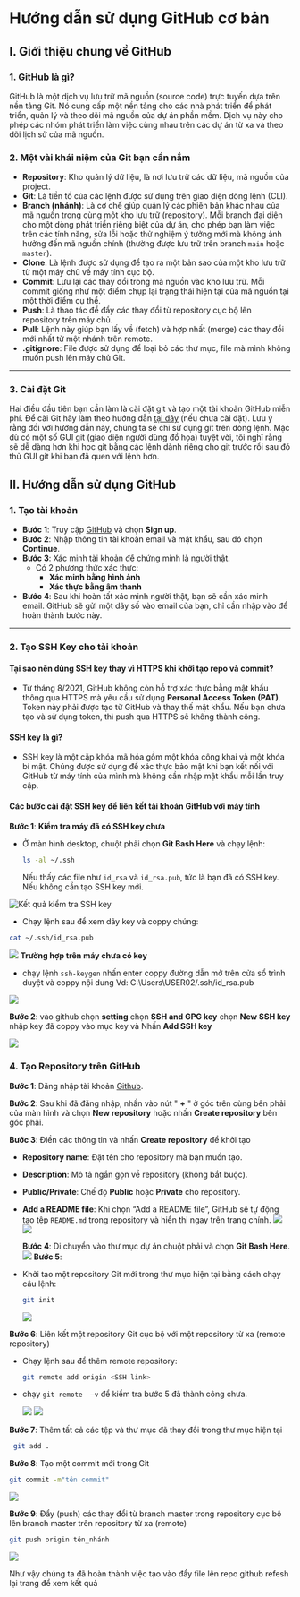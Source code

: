 # Hướng dẫn sử dụng GitHub cơ bản

## I. Giới thiệu chung về GitHub

### 1. GitHub là gì?

GitHub là một dịch vụ lưu trữ mã nguồn (source code) trực tuyến dựa trên nền tảng Git. Nó cung cấp một nền tảng cho các nhà phát triển để phát triển, quản lý và theo dõi mã nguồn của dự án phần mềm. Dịch vụ này cho phép các nhóm phát triển làm việc cùng nhau trên các dự án từ xa và theo dõi lịch sử của mã nguồn.

### 2. Một vài khái niệm của Git bạn cần nắm

- **Repository**: Kho quản lý dữ liệu, là nơi lưu trữ các dữ liệu, mã nguồn của project.
- **Git**: Là tiền tố của các lệnh được sử dụng trên giao diện dòng lệnh (CLI).
- **Branch (nhánh)**: Là cơ chế giúp quản lý các phiên bản khác nhau của mã nguồn trong cùng một kho lưu trữ (repository). Mỗi branch đại diện cho một dòng phát triển riêng biệt của dự án, cho phép bạn làm việc trên các tính năng, sửa lỗi hoặc thử nghiệm ý tưởng mới mà không ảnh hưởng đến mã nguồn chính (thường được lưu trữ trên branch `main` hoặc `master`).
- **Clone**: Là lệnh được sử dụng để tạo ra một bản sao của một kho lưu trữ từ một máy chủ về máy tính cục bộ.
- **Commit**: Lưu lại các thay đổi trong mã nguồn vào kho lưu trữ. Mỗi commit giống như một điểm chụp lại trạng thái hiện tại của mã nguồn tại một thời điểm cụ thể.
- **Push**: Là thao tác để đẩy các thay đổi từ repository cục bộ lên repository trên máy chủ.
- **Pull**: Lệnh này giúp bạn lấy về (fetch) và hợp nhất (merge) các thay đổi mới nhất từ một nhánh trên remote.
- **.gitignore**: File được sử dụng để loại bỏ các thư mục, file mà mình không muốn push lên máy chủ Git.

---

### 3. Cài đặt Git

Hai điều đầu tiên bạn cần làm là cài đặt git và tạo một tài khoản GitHub miễn phí.
Để cài Git hãy làm theo hướng dẫn [tại đây](https://git-scm.com/book/en/v2/Getting-Started-Installing-Git) (nếu chưa cài đặt). Lưu ý rằng đối với hướng dẫn này, chúng ta sẽ chỉ sử dụng git trên dòng lệnh. Mặc dù có một số GUI git (giao diện người dùng đồ họa) tuyệt vời, tôi nghĩ rằng sẽ dễ dàng hơn khi học git bằng các lệnh dành riêng cho git trước rồi sau đó thử GUI git khi bạn đã quen với lệnh hơn.

## II. Hướng dẫn sử dụng GitHub

### 1. Tạo tài khoản

- **Bước 1**: Truy cập [GitHub](https://github.com/) và chọn **Sign up**.
- **Bước 2**: Nhập thông tin tài khoản email và mật khẩu, sau đó chọn **Continue**.
- **Bước 3**: Xác minh tài khoản để chứng minh là người thật.
  - Có 2 phương thức xác thực:
    - **Xác minh bằng hình ảnh**
    - **Xác thực bằng âm thanh**
- **Bước 4**: Sau khi hoàn tất xác minh người thật, bạn sẽ cần xác minh email. GitHub sẽ gửi một dãy số vào email của bạn, chỉ cần nhập vào để hoàn thành bước này.

---

### 2. Tạo SSH Key cho tài khoản

#### Tại sao nên dùng SSH key thay vì HTTPS khi khởi tạo repo và commit?

- Từ tháng 8/2021, GitHub không còn hỗ trợ xác thực bằng mật khẩu thông qua HTTPS mà yêu cầu sử dụng **Personal Access Token (PAT)**. Token này phải được tạo từ GitHub và thay thế mật khẩu. Nếu bạn chưa tạo và sử dụng token, thì push qua HTTPS sẽ không thành công.

#### SSH key là gì?

- SSH key là một cặp khóa mã hóa gồm một khóa công khai và một khóa bí mật. Chúng được sử dụng để xác thực bảo mật khi bạn kết nối với GitHub từ máy tính của mình mà không cần nhập mật khẩu mỗi lần truy cập.

#### Các bước cài đặt SSH key để liên kết tài khoản GitHub với máy tính

**Bước 1**: **Kiểm tra máy đã có SSH key chưa**

- Ở màn hình desktop, chuột phải chọn **Git Bash Here** và chạy lệnh:
  ```bash
  ls -al ~/.ssh
  ```
  Nếu thấy các file như `id_rsa` và `id_rsa.pub`, tức là bạn đã có SSH key. Nếu không cần tạo SSH key mới.

![Kết quả kiểm tra SSH key](public/image.png)

- Chạy lệnh sau để xem dãy key và coppy chúng:

```bash
cat ~/.ssh/id_rsa.pub
```

![](public/image2.png)
**Trường hợp trên máy chưa có key**

- chạy lệnh `ssh-keygen` nhấn enter
  coppy đường dẫn mở trên cửa sổ trình duyệt và coppy nội dung
  Vd: C:\Users\USER02/.ssh/id_rsa.pub

![](public/image3.png)

**Bước 2**: vào github chọn **setting** chọn **SSH and GPG key** chọn **New SSH key** nhập key đã coppy vào mục key và Nhấn **Add SSH key**

![](public/image4.png)

### 4. Tạo Repository trên GitHub

**Bước 1**: Đăng nhập tài khoản [Github](https://github.com/login).

**Bước 2**: Sau khi đã đăng nhập, nhấn vào nút " **+** " ở góc trên cùng bên phải của màn hình và chọn **New repository** hoặc nhấn **Create repository** bên góc phải.

<!-- ![](public/image5.png) -->

**Bước 3**: Điền các thông tin và nhấn **Create repository** để khởi tạo

- **Repository name**: Đặt tên cho repository mà bạn muốn tạo.
- **Description**: Mô tả ngắn gọn về repository (không bắt buộc).
- **Public/Private**: Chế độ **Public** hoặc **Private** cho repository.
- **Add a README file**: Khi chọn “Add a README file”, GitHub sẽ tự động tạo tệp `README.md` trong repository và hiển thị ngay trên trang chính.
  ![](public/image6.png) ![](public/image7.png)

  **Bước 4**: Di chuyển vào thư mục dự án chuột phải và chọn **Git Bash Here**.
  ![](public/image8.png)
  **Bước 5**:

- Khởi tạo một repository Git mới trong thư mục hiện tại bằng cách chạy câu lệnh:
  ```bash
  git init
  ```
  ![](public/image9.png)

**Bước 6**: Liên kết một repository Git cục bộ với một repository từ xa (remote repository)

- Chạy lệnh sau để thêm remote repository:
  ```bash
  git remote add origin <SSH link>
  ```
- chạy `git remote  –v` để kiểm tra bước 5 đã thành công chưa.

  ![](public/image10.png)
  ![](public/image11.png)

**Bước 7**: Thêm tất cả các tệp và thư mục đã thay đổi trong thư mục hiện tại

```bash
 git add .
```

**Bước 8**: Tạo một commit mới trong Git

```bash
git commit -m"tên commit"
```

![](public/image12.png)

**Bước 9**: Đẩy (push) các thay đổi từ branch master trong repository cục bộ lên branch master trên repository từ xa (remote)

```bash
git push origin tên_nhánh
```

![](public/image13.png)

Như vậy chúng ta đã hoàn thành việc tạo vào đẩy file lên repo github
refesh lại trang để xem kết quả
